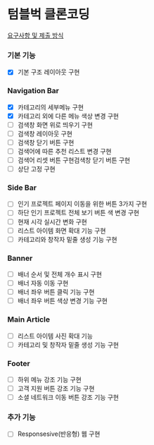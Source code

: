 # 텀블벅 클론코딩
[요구사항 및 제출 방식](https://denim-impatiens-019.notion.site/11-12-53dc3c2da66c49b8a407834670f604b4)

### 기본 기능

- [x] 기본 구조 레이아웃 구현

### Navigation Bar

- [x] 카테고리의 세부메뉴 구현
- [x] 카테고리 외에 다른 메뉴 색상 변경 구현
- [ ] 검색창 화면 위로 띄우기 구현
- [ ] 검색창 레이아웃 구현
- [ ] 검색창 닫기 버튼 구현
- [ ] 검색어에 따른 추천 리스트 변경 구현
- [ ] 검색어 리셋 버튼 구현검색창 닫기 버튼 구현
- [ ] 상단 고정 구현

### Side Bar

- [ ] 인기 프로젝트 페이지 이동을 위한 버튼 3가지 구현
- [ ] 하단 인기 프로젝트 전체 보기 버튼 색 변경 구현
- [ ] 현재 시각 실시간 변화 구현
- [ ] 리스트 아이템 화면 확대 기능 구현
- [ ] 카테고리와 창작자 밑줄 생성 기능 구현

### Banner

- [ ] 배너 순서 및 전체 개수 표시 구현
- [ ] 배너 자동 이동 구현
- [ ] 배너 좌우 버튼 클릭 기능 구현
- [ ] 배너 좌우 버튼 색상 변경 기능 구현

### Main Article

- [ ] 리스트 아이템 사진 확대 기능
- [ ] 카테고리 및 창작자 밑줄 생성 기능 구현

### Footer

- [ ] 하위 메뉴 강조 기능 구현
- [ ] 고객 지원 버튼 강조 기능 구현
- [ ] 소셜 네트워크 이동 버튼 강조 기능 구현

### 추가 기능

- [ ] Responsesive(반응형) 웹 구현